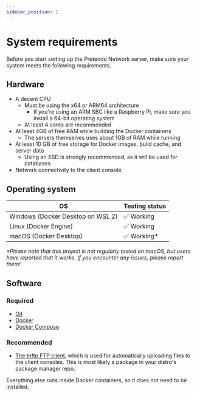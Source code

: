 ```yaml
---
sidebar_position: 1
---
```


# System requirements

Before you start setting up the Pretendo Network server, make sure your system meets the following requirements.

## Hardware

- A decent CPU
  - Must be using the x64 or ARM64 architecture
    - If you're using an ARM SBC like a Raspberry Pi, make sure you install a 64-bit operating system
  - At least 4 cores are recommended
- At least 4GB of free RAM while building the Docker containers
  - The servers themselves uses about 1GB of RAM while running
- At least 10 GB of free storage for Docker images, build cache, and server data
  - Using an SSD is strongly recommended, as it will be used for databases
- Network connectivity to the client console

## Operating system

| OS                                | Testing status |
| --------------------------------- | -------------- |
| Windows (Docker Desktop on WSL 2) | ✅ Working     |
| Linux (Docker Engine)             | ✅ Working     |
| macOS (Docker Desktop)            | ✅ Working\*   |

_\*Please note that this project is not regularly tested on macOS, but users have reported that it works. If you
encounter any issues, please report them!_

## Software

### Required

- [Git](https://git-scm.com/downloads/)
- [Docker](https://docs.docker.com/get-docker/)
- [Docker Compose](https://docs.docker.com/compose/install/)

### Recommended

- [The tnftp FTP client](https://en.wikipedia.org/wiki/Tnftp), which is used for automatically uploading files to the
  client consoles. This is most likely a package in your distro's package manager repo.

Everything else runs inside Docker containers, so it does not need to be installed.
